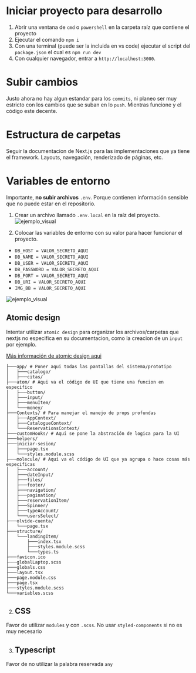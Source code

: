 # Iniciar proyecto para desarrollo
1. Abrir una ventana de `cmd` o `powershell` en la carpeta raíz que contiene el proyecto
2. Ejecutar el comando `npm i`
3. Con una terminal (puede ser la incluida en vs code) ejecutar el script del `package.json` el cual es `npm run dev`
4. Con cualquier navegador, entrar a `http://localhost:3000`.

# Subir cambios
Justo ahora no hay algun estandar para los `commits`, ni planeo ser muy estricto con los cambios que se suban en lo `push`. Mientras funcione y el código este decente.

# Estructura de carpetas
Seguir la documentacion de Next.js para las implementaciones que ya tiene el framework. Layouts, navegación, renderizado de páginas, etc.

# Variables de entorno
Importante, **no subir archivos** `.env`. Porque contienen información sensible que no puede estar en el repositorio.

1. Crear un archivo llamado `.env.local` en la raíz del proyecto.
![ejemplo_visual](https://i.ibb.co/6ZjWMxX/2024-05-03-16-35-41-README-md-estetica-nora-Visual-Studio-Code.png)

2. Colocar las variables de entorno con su valor para hacer funcionar el proyecto.
- `DB_HOST = VALOR_SECRETO_AQUI`
- `DB_NAME = VALOR_SECRETO_AQUI`
- `DB_USER = VALOR_SECRETO_AQUI`
- `DB_PASSWORD = VALOR_SECRETO_AQUI`
- `DB_PORT = VALOR_SECRETO_AQUI`
- `DB_URI = VALOR_SECRETO_AQUI`
- `IMG_BB = VALOR_SECRETO_AQUI`

![ejemplo_visual](https://i.ibb.co/7jpRWNc/2024-05-03-16-40-16-env-local-estetica-nora-Visual-Studio-Code.png)


## Atomic design
Intentar utilizar `atomic design` para organizar los archivos/carpetas que nextjs no especifica en su documentacion, como la creacion de un `input` por ejemplo.

[Más información de atomic design aqui](https://www.uifrommars.com/atomic-design-ventajas/)

```
├───app/ # Poner aqui todas las pantallas del sistema/prototipo
│   ├───catalogo/
│   ├───citas/
├───atom/ # Aqui va el código de UI que tiene una funcion en especifico
│   ├───button/
│   ├───input/
│   ├───menuItem/
│   └───money/
├───Contexts/ # Para manejar el manejo de props profundas
│   ├───AppContext/
│   ├───CatalogueContext/
│   └───ReservationsContext/
├───customHooks/ # Aqui se pone la abstración de logica para la UI
├───helpers/
├───iniciar-sesion/
│   ├───page.tsx
│   └───styles.module.scss
├───molecule/ # Aqui va el código de UI que ya agrupa o hace cosas más especificas
│   ├───account/
│   ├───dateInput/
│   ├───files/
│   ├───footer/
│   ├───navigation/
│   ├───pagination/
│   ├───reservationItem/
│   ├───Spinner/
│   ├───typeAccount/
│   └───usersSelect/
├───olvide-cuenta/
│   └───page.tsx
├───structure/
│   └───landingItem/
│       ├───index.tsx
│       ├───styles.module.scss
│       └───types.ts
├───favicon.ico
├───globalLaptop.scss
├───globals.css
├───layout.tsx
├───page.module.css
├───page.tsx
├───styles.module.scss
└───variables.scss
```

2. ## CSS
Favor de utilizar `modules` y con `.scss`. No usar `styled-components` si no es muy necesario

3. ## Typescript
Favor de no utilizar la palabra reservada `any`